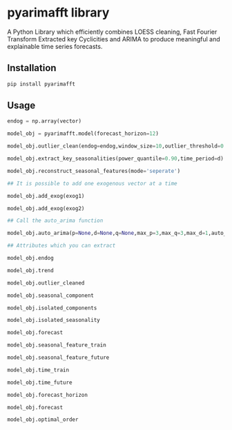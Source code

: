 # pyarimafft library

A Python Library which efficiently combines LOESS cleaning, Fast Fourier Transform Extracted key Cyclicities and ARIMA
to produce meaningful and explainable time series forecasts.

## Installation 

```sh
pip install pyarimafft
```

## Usage

```py
endog = np.array(vector)

model_obj = pyarimafft.model(forecast_horizon=12)

model_obj.outlier_clean(endog=endog,window_size=10,outlier_threshold=0.8,peak_clean=False,trough_clean=False,both_sides_clean=True)

model_obj.extract_key_seasonalities(power_quantile=0.90,time_period=d)

model_obj.reconstruct_seasonal_features(mode='seperate')

## It is possible to add one exogenous vector at a time

model_obj.add_exog(exog1)

model_obj.add_exog(exog2)

## Call the auto_arima function

model_obj.auto_arima(p=None,d=None,q=None,max_p=3,max_q=3,max_d=1,auto_fit=True)

## Attributes which you can extract

model_obj.endog

model_obj.trend

model_obj.outlier_cleaned

model_obj.seasonal_component

model_obj.isolated_components

model_obj.isolated_seasonality

model_obj.forecast

model_obj.seasonal_feature_train

model_obj.seasonal_feature_future

model_obj.time_train

model_obj.time_future

model_obj.forecast_horizon

model_obj.forecast

model_obj.optimal_order
```
